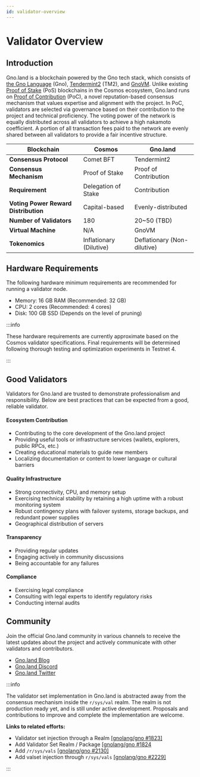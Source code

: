 ```yaml
---
id: validator-overview
---
```


# Validator Overview

## Introduction

Gno.land is a blockchain powered by the Gno tech stack, which consists of [the Gno Language](https://docs.gno.land/concepts/gno-language/) (Gno), [Tendermint2](https://docs.gno.land/concepts/tendermint2/) (TM2), and [GnoVM](https://docs.gno.land/concepts/gnovm/). Unlike existing [Proof of Stake](https://docs.cosmos.network/v0.46/modules/staking/) (PoS) blockchains in the Cosmos ecosystem, Gno.land runs on [Proof of Contribution](https://docs.gno.land/concepts/proof-of-contribution/) (PoC), a novel reputation-based consensus mechanism that values expertise and alignment with the project. In PoC, validators are selected via governance based on their contribution to the project and technical proficiency. The voting power of the network is equally distributed across all validators to achieve a high nakamoto coefficient. A portion of all transaction fees paid to the network are evenly shared between all validators to provide a fair incentive structure.

| **Blockchain**                       | Cosmos                  | Gno.land                    |
| ------------------------------------ | ----------------------- | --------------------------- |
| **Consensus Protocol**               | Comet BFT               | Tendermint2                 |
| **Consensus Mechanism**              | Proof of Stake          | Proof of Contribution       |
| **Requirement**                      | Delegation of Stake     | Contribution                |
| **Voting Power Reward Distribution** | Capital-based           | Evenly-distributed          |
| **Number of Validators**             | 180                     | 20~50 (TBD)                 |
| **Virtual Machine**                  | N/A                     | GnoVM                       |
| **Tokenomics**                       | Inflationary (Dilutive) | Deflationary (Non-dilutive) |

## Hardware Requirements

The following hardware minimum requirements are recommended for running a validator node.

- Memory: 16 GB RAM (Recommended: 32 GB)
- CPU: 2 cores (Recommended: 4 cores)
- Disk: 100 GB SSD (Depends on the level of pruning)

:::info

These hardware requirements are currently approximate based on the Cosmos validator specifications. Final requirements will be determined following thorough testing and optimization experiments in Testnet 4.

:::

## Good Validators

Validators for Gno.land are trusted to demonstrate professionalism and responsibility. Below are best practices that can be expected from a good, reliable validator.

#### Ecosystem Contribution

- Contributing to the core development of the Gno.land project
- Providing useful tools or infrastructure services (wallets, explorers, public RPCs, etc.)
- Creating educational materials to guide new members
- Localizing documentation or content to lower language or cultural barriers

#### Quality Infrastructure

- Strong connectivity, CPU, and memory setup
- Exercising technical stability by retaining a high uptime with a robust monitoring system
- Robust contingency plans with failover systems, storage backups, and redundant power supplies
- Geographical distribution of servers

#### Transparency

- Providing regular updates
- Engaging actively in community discussions
- Being accountable for any failures

#### Compliance

- Exercising legal compliance
- Consulting with legal experts to identify regulatory risks
- Conducting internal audits

## Community

Join the official Gno.land community in various channels to receive the latest updates about the project and actively communicate with other validators and contributors.

- [Gno.land Blog](https://gno.land/r/gnoland/blog)
- [Gno.land Discord](https://discord.gg/w2MpVEunxr)
- [Gno.land Twitter](https://x.com/_gnoland)

:::info

The validator set implementation in Gno.land is abstracted away from the consensus mechanism inside the `r/sys/val` realm. The realm is not production ready yet, and is still under active development. Proposals and contributions to improve and complete the implementation are welcome.

**Links to related efforts:**

- Validator set injection through a Realm [[gnolang/gno #1823]](https://github.com/gnolang/gno/issues/1823)
- Add Validator Set Realm / Package [[gnolang/gno #1824](https://github.com/gnolang/gno/issues/1824)
- Add `/r/sys/vals` [[gnolang/gno #2130]](https://github.com/gnolang/gno/pull/2130)
- Add valset injection through `r/sys/vals` [[gnolang/gno #2229]](https://github.com/gnolang/gno/pull/2229)

:::
